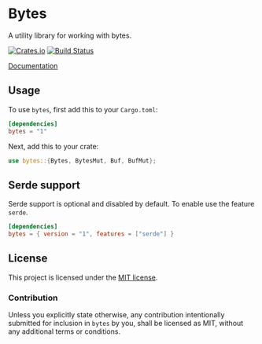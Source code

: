 # Bytes

A utility library for working with bytes.

[![Crates.io][crates-badge]][crates-url]
[![Build Status][ci-badge]][ci-url]

[crates-badge]: https://img.shields.io/crates/v/bytes.svg
[crates-url]: https://crates.io/crates/bytes
[ci-badge]: https://github.com/tokio-rs/bytes/workflows/CI/badge.svg
[ci-url]: https://github.com/tokio-rs/bytes/actions

[Documentation](https://docs.rs/bytes)

## Usage

To use `bytes`, first add this to your `Cargo.toml`:

```toml
[dependencies]
bytes = "1"
```

Next, add this to your crate:

```rust
use bytes::{Bytes, BytesMut, Buf, BufMut};
```

## Serde support

Serde support is optional and disabled by default. To enable use the feature `serde`.

```toml
[dependencies]
bytes = { version = "1", features = ["serde"] }
```

## License

This project is licensed under the [MIT license](LICENSE).

### Contribution

Unless you explicitly state otherwise, any contribution intentionally submitted
for inclusion in `bytes` by you, shall be licensed as MIT, without any additional
terms or conditions.
